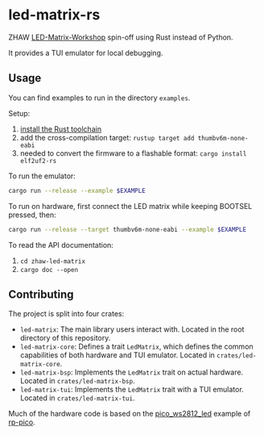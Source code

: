 # led-matrix-rs

ZHAW [LED-Matrix-Workshop] spin-off using Rust instead of Python.

It provides a TUI emulator for local debugging.

## Usage

You can find examples to run in the directory `examples`.

Setup:
1. [install the Rust toolchain](https://www.rust-lang.org/tools/install)
1. add the cross-compilation target:
   `rustup target add thumbv6m-none-eabi`
1. needed to convert the firmware to a flashable format: `cargo install elf2uf2-rs`

To run the emulator:

```sh
cargo run --release --example $EXAMPLE
```

To run on hardware, first connect the LED matrix while keeping BOOTSEL pressed, then:

```sh
cargo run --release --target thumbv6m-none-eabi --example $EXAMPLE
```

<!-- TODO
    instructions for importing the library in your own Rust project.
    provide cargo-generate template?
-->

To read the API documentation:
1. `cd zhaw-led-matrix`
1. `cargo doc --open`

## Contributing

The project is split into four crates:
- `led-matrix`:
  The main library users interact with.
  Located in the root directory of this repository.
- `led-matrix-core`:
  Defines a trait `LedMatrix`, which defines the common capabilities of both hardware and TUI emulator.
  Located in `crates/led-matrix-core`.
- `led-matrix-bsp`:
  Implements the `LedMatrix` trait on actual hardware.
  Located in `crates/led-matrix-bsp`.
- `led-matrix-tui`:
  Implements the `LedMatrix` trait with a TUI emulator.
  Located in `crates/led-matrix-tui`.

Much of the hardware code is based on the [pico_ws2812_led] example of [rp-pico].


[LED-Matrix-Workshop]: https://github.com/InES-HPMM/LED-Matrix-Workshop/tree/main
[pico_ws2812_led]: https://github.com/rp-rs/rp-hal-boards/blob/main/boards/rp-pico/examples/pico_ws2812_led.rs
[rp-pico]: https://github.com/rp-rs/rp-hal-boards/tree/main/boards/rp-pico
